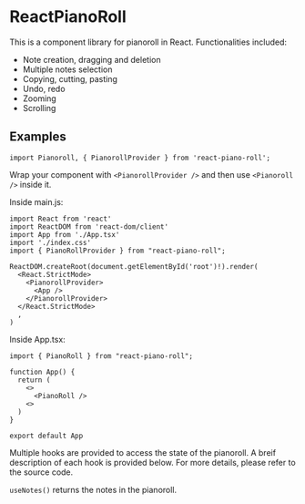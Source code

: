 # ReactPianoRoll

This is a component library for pianoroll in React. Functionalities included:

- Note creation, dragging and deletion
- Multiple notes selection
- Copying, cutting, pasting
- Undo, redo
- Zooming
- Scrolling

## Examples

`import Pianoroll, { PianorollProvider } from 'react-piano-roll';`

Wrap your component with `<PianorollProvider />` and then use `<Pianoroll />` inside it.

Inside main.js:

```
import React from 'react'
import ReactDOM from 'react-dom/client'
import App from './App.tsx'
import './index.css'
import { PianoRollProvider } from "react-piano-roll";

ReactDOM.createRoot(document.getElementById('root')!).render(
  <React.StrictMode>
    <PianorollProvider>
      <App />
    </PianorollProvider>
  </React.StrictMode>
  ,
)
```

Inside App.tsx:

```
import { PianoRoll } from "react-piano-roll";

function App() {
  return (
    <>
      <PianoRoll />
    <>
  )
}

export default App
```

Multiple hooks are provided to access the state of the pianoroll. A breif description of each hook is provided below. For more details, please refer to the source code.

`useNotes()` returns the notes in the pianoroll.

